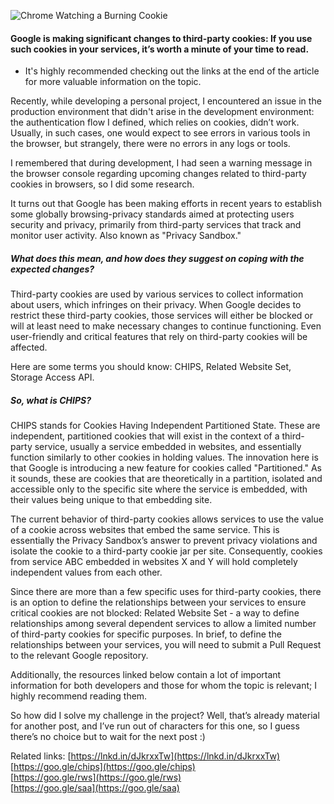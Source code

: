 ![Chrome Watching a Burning Cookie](https://i.ibb.co/nmr9zmf/Designer.jpg)

#### Google is making significant changes to third-party cookies: If you use such cookies in your services, it’s worth a minute of your time to read.

* It's highly recommended checking out the links at the end of the article for more valuable information on the topic.

Recently, while developing a personal project, I encountered an issue in the production environment that didn't arise in the development environment: the authentication flow I defined, which relies on cookies, didn’t work. Usually, in such cases, one would expect to see errors in various tools in the browser, but strangely, there were no errors in any logs or tools.

I remembered that during development, I had seen a warning message in the browser console regarding upcoming changes related to third-party cookies in browsers, so I did some research.

It turns out that Google has been making efforts in recent years to establish some globally browsing-privacy standards aimed at protecting users security and privacy, primarily from third-party services that track and monitor user activity. Also known as "Privacy Sandbox."

##### What does this mean, and how does they suggest on coping with the expected changes?
Third-party cookies are used by various services to collect information about users, which infringes on their privacy. When Google decides to restrict these third-party cookies, those services will either be blocked or will at least need to make necessary changes to continue functioning. Even user-friendly and critical features that rely on third-party cookies will be affected.

Here are some terms you should know: CHIPS, Related Website Set, Storage Access API.

##### So, what is CHIPS?
CHIPS stands for Cookies Having Independent Partitioned State.
These are independent, partitioned cookies that will exist in the context of a third-party service, usually a service embedded in websites, and essentially function similarly to other cookies in holding values.
The innovation here is that Google is introducing a new feature for cookies called "Partitioned." As it sounds, these are cookies that are theoretically in a partition, isolated and accessible only to the specific site where the service is embedded, with their values being unique to that embedding site.

The current behavior of third-party cookies allows services to use the value of a cookie across websites that embed the same service. This is essentially the Privacy Sandbox’s answer to prevent privacy violations and isolate the cookie to a third-party cookie jar per site. Consequently, cookies from service ABC embedded in websites X and Y will hold completely independent values from each other.

Since there are more than a few specific uses for third-party cookies, there is an option to define the relationships between your services to ensure critical cookies are not blocked:
Related Website Set - a way to define relationships among several dependent services to allow a limited number of third-party cookies for specific purposes.
In brief, to define the relationships between your services, you will need to submit a Pull Request to the relevant Google repository.

Additionally, the resources linked below contain a lot of important information for both developers and those for whom the topic is relevant; I highly recommend reading them.

So how did I solve my challenge in the project?
Well, that’s already material for another post, and I’ve run out of characters for this one, so I guess there’s no choice but to wait for the next post :)

Related links:
[https://lnkd.in/dJkrxxTw](https://lnkd.in/dJkrxxTw)  
[https://goo.gle/chips](https://goo.gle/chips)  
[https://goo.gle/rws](https://goo.gle/rws)  
[https://goo.gle/saa](https://goo.gle/saa)